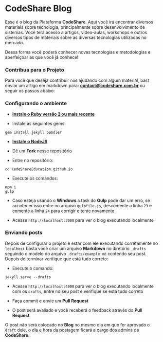 # CodeShare Blog

Esse é o blog da Plataforma **CodeShare**. Aqui você irá encontrar diversos materiais sobre tecnologia, principalmente sobre desenvolvimento de sistemas. Você terá acesso a artigos, vídeo-aulas, workshops e outros diversos tipos de materiais sobre as diversas tecnologias utilizadas no mercado.  

Dessa forma você poderá conhecer novas tecnologias e metodologias e aperfeiçoar as que você já conhece!

### Contribua para o Projeto

Para você que deseja contribuir nos ajudando com algum material, bast enviar um artigo em markdown para: **contact@codeshare.com.br** ou seguir os passos abaixo:

### Configurando o ambiente

- **[Instale o Ruby versão 2 ou mais recente](https://www.ruby-lang.org/en/downloads/)**

- Instale as seguintes gems:

```
gem install jekyll bundler

```

- **[Instale o NodeJS](https://nodejs.org/en/)**

- Dê um **Fork** nesse repositório

- Entre no repositório:

```
cd CodeShareEducation.github.io
```

- Execute os comandos:

```
npm i
gulp
```

- Caso esteja usando o **Windows** a task do **Gulp** pode dar um erro, se acontecer isso entre no arquivo `gulpfile.js`, descomente a linha `23` e comente a linha `24` para corrigir e tente novamente

- Acesse `http://localhost:3000` para ver o blog executando localmente

### Enviando posts

Depois de configurar o projeto e estar com ele executando corretamente no `localhost` basta você criar um arquivo **Markdown** no diretório `_drafts` seguindo o modelo do arquivo `_drafts/example.md` contendo seu post. Depois de terminar verifique que está tudo correto:

- Execute o comando:

```
jekyll serve --drafts
```

- Acesse `http://localhost:4000` para ver o blog executando localmente com os `drafts`, entre no seu post e verifique se está tudo correto

- Faça commit e envie um **Pull Request**

- O post será avaliado e você receberá o feedback através do **Pull Request**

O post não será colocado no **Blog** no mesmo dia em que for aprovado o `draft` dele, o dia e hora da postagem ficará a cargo dos admins da **CodeShare**.
